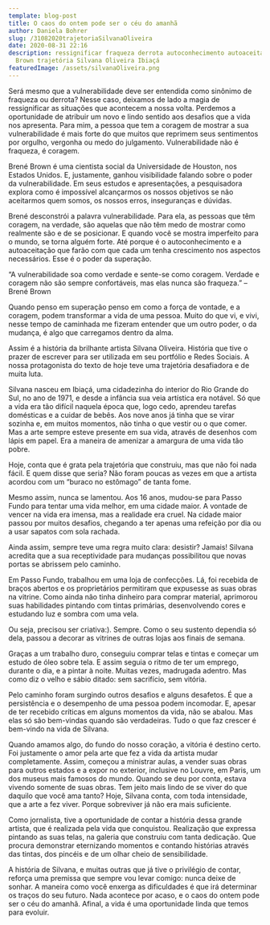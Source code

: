 ```yaml
---
template: blog-post
title: O caos do ontem pode ser o céu do amanhã
author: Daniela Bohrer
slug: /31082020trajetoriaSilvanaOliveira
date: 2020-08-31 22:16
description: ressignificar fraqueza derrota autoconhecimento autoaceitação Brené
  Brown trajetória Silvana Oliveira Ibiaçá
featuredImage: /assets/silvanaOliveira.png
---
```


Será mesmo que a vulnerabilidade deve ser entendida como sinônimo de fraqueza ou derrota? Nesse caso, deixamos de lado a magia de ressignificar as situações que acontecem a nossa volta. Perdemos a oportunidade de atribuir um novo e lindo sentido aos desafios que a vida nos apresenta.
Para mim, a pessoa que tem a coragem de mostrar a sua vulnerabilidade é mais forte do que muitos que reprimem seus sentimentos por orgulho, vergonha ou medo do julgamento. Vulnerabilidade não é fraqueza, é coragem.

Brené Brown é uma cientista social da Universidade de Houston, nos Estados Unidos. E, justamente, ganhou visibilidade falando sobre o poder da vulnerabilidade. Em seus estudos e apresentações, a pesquisadora explora como é impossível alcançarmos os nossos objetivos se não aceitarmos quem somos, os nossos erros, inseguranças e dúvidas.

Brené desconstrói a palavra vulnerabilidade. Para ela, as pessoas que têm coragem, na verdade, são aquelas que não têm medo de mostrar como realmente são e de se posicionar. E quando você se mostra imperfeito para o mundo, se torna alguém forte. Até porque é o autoconhecimento e a autoaceitação que farão com que cada um tenha crescimento nos aspectos necessários. Esse é o poder da superação.

“A vulnerabilidade soa como verdade e sente-se como coragem. Verdade e coragem não são sempre confortáveis, mas elas nunca são fraqueza.” – Brené Brown

Quando penso em superação penso em como a força de vontade, e a coragem, podem transformar a vida de uma pessoa. Muito do que vi, e vivi, nesse tempo de caminhada me fizeram entender que um outro poder, o da mudança, é algo que carregamos dentro da alma.

Assim é a história da brilhante artista Silvana Oliveira. História que tive o prazer de escrever para ser utilizada em seu portfólio e Redes Sociais. A nossa protagonista do texto de hoje teve uma trajetória desafiadora e de muita luta.

Silvana nasceu em Ibiaçá, uma cidadezinha do interior do Rio Grande do Sul, no ano de 1971, e desde a infância sua veia artística era notável. Só que a vida era tão difícil naquela época que, logo cedo, aprendeu tarefas domésticas e a cuidar de bebês. Aos nove anos já tinha que se virar sozinha e, em muitos momentos, não tinha o que vestir ou o que comer. Mas a arte sempre esteve presente em sua vida, através de desenhos com lápis em papel. Era a maneira de amenizar a amargura de uma vida tão pobre.

Hoje, conta que é grata pela trajetória que construiu, mas que não foi nada fácil. E quem disse que seria? Não foram poucas as vezes em que a artista acordou com um “buraco no estômago” de tanta fome.

Mesmo assim, nunca se lamentou. Aos 16 anos, mudou-se para Passo Fundo para tentar uma vida melhor, em uma cidade maior. A vontade de vencer na vida era imensa, mas a realidade era cruel. Na cidade maior passou por muitos desafios, chegando a ter apenas uma refeição por dia ou a usar sapatos com sola rachada.

Ainda assim, sempre teve uma regra muito clara: desistir? Jamais! Silvana acredita que a sua receptividade para mudanças possibilitou que novas portas se abrissem pelo caminho.

Em Passo Fundo, trabalhou em uma loja de confecções. Lá, foi recebida de braços abertos e os proprietários permitiram que expusesse as suas obras na vitrine. Como ainda não tinha dinheiro para comprar material, aprimorou suas habilidades pintando com tintas primárias, desenvolvendo cores e estudando luz e sombra com uma vela.

Ou seja, precisou ser criativa:). Sempre. Como o seu sustento dependia só dela, passou a decorar as vitrines de outras lojas aos finais de semana.

Graças a um trabalho duro, conseguiu comprar telas e tintas e começar um estudo de óleo sobre tela. E assim seguia o ritmo de ter um emprego, durante o dia, e a pintar à noite. Muitas vezes, madrugada adentro. Mas como diz o velho e sábio ditado: sem sacrifício, sem vitória.

Pelo caminho foram surgindo outros desafios e alguns desafetos. É que a persistência e o desempenho de uma pessoa podem incomodar. E, apesar de ter recebido críticas em alguns momentos da vida, não se abalou. Mas elas só são bem-vindas quando são verdadeiras. Tudo o que faz crescer é bem-vindo na vida de Silvana.

Quando amamos algo, do fundo do nosso coração, a vitória é destino certo. Foi justamente o amor pela arte que fez a vida da artista mudar completamente. Assim, começou a ministrar aulas, a vender suas obras para outros estados e a expor no exterior, inclusive no Louvre, em Paris, um dos museus mais famosos do mundo.
Quando se deu por conta, estava vivendo somente de suas obras. Tem jeito mais lindo de se viver do que daquilo que você ama tanto? Hoje, Silvana conta, com toda intensidade, que a arte a fez viver. Porque sobreviver já não era mais suficiente.

Como jornalista, tive a oportunidade de contar a história dessa grande artista, que é realizada pela vida que conquistou. Realização que expressa pintando as suas telas, na galeria que construiu com tanta dedicação. Que procura demonstrar eternizando momentos e contando histórias através das tintas, dos pincéis e de um olhar cheio de sensibilidade.

A história de Silvana, e muitas outras que já tive o privilégio de contar, reforça uma premissa que sempre vou levar comigo: nunca deixe de sonhar. A maneira como você enxerga as dificuldades é que irá determinar os traços do seu futuro. Nada acontece por acaso, e o caos do ontem pode ser o céu do amanhã. Afinal, a vida é uma oportunidade linda que temos para evoluir.